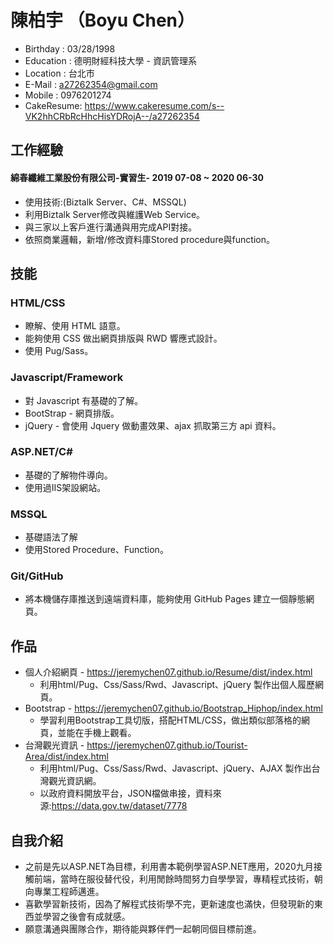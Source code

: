# 陳柏宇 （Boyu Chen）

* Birthday : 03/28/1998
* Education : 德明財經科技大學 - 資訊管理系
* Location : 台北市
* E-Mail : a27262354@gmail.com
* Mobile : 0976201274
* CakeResume: https://www.cakeresume.com/s--VK2hhCRbRcHhcHisYDRojA--/a27262354

## 工作經驗

#### 綿春纖維工業股份有限公司-實習生- 2019 07-08 ~ 2020 06-30

* 使用技術:(Biztalk Server、C#、MSSQL)
* 利用Biztalk Server修改與維護Web Service。 
* 與三家以上客戶進行溝通與用完成API對接。
* 依照商業邏輯，新增/修改資料庫Stored procedure與function。

## 技能

### HTML/CSS

* 瞭解、使用 HTML 語意。
* 能夠使用 CSS 做出網頁排版與 RWD 響應式設計。
* 使用 Pug/Sass。
 
### Javascript/Framework

* 對 Javascript 有基礎的了解。
* BootStrap - 網頁排版。
* jQuery - 會使用 Jquery 做動畫效果、ajax 抓取第三方 api 資料。

### ASP.NET/C#

* 基礎的了解物件導向。
* 使用過IIS架設網站。

### MSSQL

* 基礎語法了解
* 使用Stored Procedure、Function。

### Git/GitHub

* 將本機儲存庫推送到遠端資料庫，能夠使用 GitHub Pages 建立一個靜態網頁。

## 作品

* 個人介紹網頁 - https://jeremychen07.github.io/Resume/dist/index.html
  * 利用html/Pug、Css/Sass/Rwd、Javascript、jQuery 製作出個人履歷網頁。
* Bootstrap - https://jeremychen07.github.io/Bootstrap_Hiphop/index.html
  * 學習利用Bootstrap工具切版，搭配HTML/CSS，做出類似部落格的網頁，並能在手機上觀看。
* 台灣觀光資訊 - https://jeremychen07.github.io/Tourist-Area/dist/index.html
  * 利用html/Pug、Css/Sass/Rwd、Javascript、jQuery、AJAX 製作出台灣觀光資訊網。
  * 以政府資料開放平台，JSON檔做串接，資料來源:https://data.gov.tw/dataset/7778

## 自我介紹

* 之前是先以ASP.NET為目標，利用書本範例學習ASP.NET應用，2020九月接觸前端，當時在服役替代役，利用閒餘時間努力自學學習，專精程式技術，朝向專業工程師邁進。
* 喜歡學習新技術，因為了解程式技術學不完，更新速度也滿快，但發現新的東西並學習之後會有成就感。
* 願意溝通與團隊合作，期待能與夥伴們一起朝同個目標前進。

